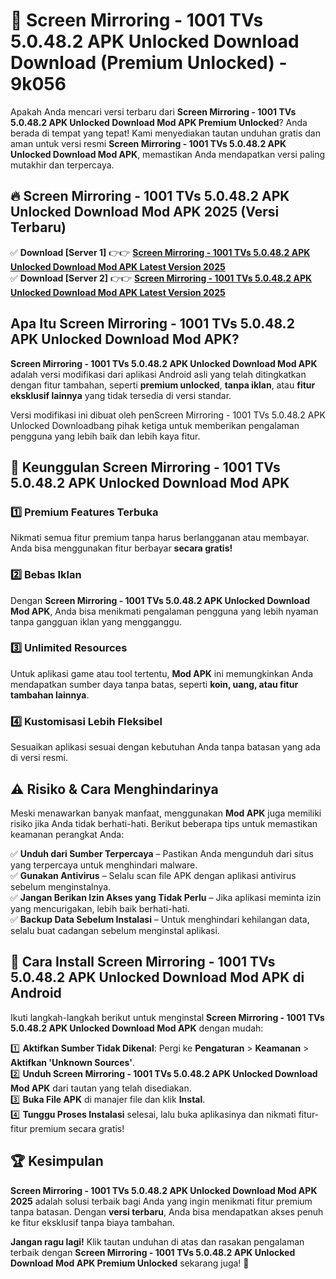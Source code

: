 # 🎯 Screen Mirroring - 1001 TVs 5.0.48.2 APK Unlocked Download  Download (Premium Unlocked) -  9k056

Apakah Anda mencari versi terbaru dari **Screen Mirroring - 1001 TVs 5.0.48.2 APK Unlocked Download Mod APK Premium Unlocked**? Anda berada di tempat yang tepat! Kami menyediakan tautan unduhan gratis dan aman untuk versi resmi **Screen Mirroring - 1001 TVs 5.0.48.2 APK Unlocked Download Mod APK**, memastikan Anda mendapatkan versi paling mutakhir dan terpercaya.

## 🔥 Screen Mirroring - 1001 TVs 5.0.48.2 APK Unlocked Download Mod APK 2025 (Versi Terbaru)

✅ **Download [Server 1]** 👉👉 [**Screen Mirroring - 1001 TVs 5.0.48.2 APK Unlocked Download Mod APK Latest Version 2025**](https://momento.my/?title=Screen_Mirroring_-_1001_TVs_5.0.48.2_APK_Unlocked_Download)  
✅ **Download [Server 2]** 👉👉 [**Screen Mirroring - 1001 TVs 5.0.48.2 APK Unlocked Download Mod APK Latest Version 2025**](https://momento.my/?title=Screen_Mirroring_-_1001_TVs_5.0.48.2_APK_Unlocked_Download)  

## Apa Itu Screen Mirroring - 1001 TVs 5.0.48.2 APK Unlocked Download Mod APK?

**Screen Mirroring - 1001 TVs 5.0.48.2 APK Unlocked Download Mod APK** adalah versi modifikasi dari aplikasi Android asli yang telah ditingkatkan dengan fitur tambahan, seperti **premium unlocked**, **tanpa iklan**, atau **fitur eksklusif lainnya** yang tidak tersedia di versi standar.

Versi modifikasi ini dibuat oleh penScreen Mirroring - 1001 TVs 5.0.48.2 APK Unlocked Downloadbang pihak ketiga untuk memberikan pengalaman pengguna yang lebih baik dan lebih kaya fitur.

## 🎯 Keunggulan Screen Mirroring - 1001 TVs 5.0.48.2 APK Unlocked Download Mod APK

### 1️⃣ Premium Features Terbuka
Nikmati semua fitur premium tanpa harus berlangganan atau membayar. Anda bisa menggunakan fitur berbayar **secara gratis!**

### 2️⃣ Bebas Iklan
Dengan **Screen Mirroring - 1001 TVs 5.0.48.2 APK Unlocked Download Mod APK**, Anda bisa menikmati pengalaman pengguna yang lebih nyaman tanpa gangguan iklan yang mengganggu.

### 3️⃣ Unlimited Resources
Untuk aplikasi game atau tool tertentu, **Mod APK** ini memungkinkan Anda mendapatkan sumber daya tanpa batas, seperti **koin, uang, atau fitur tambahan lainnya**.

### 4️⃣ Kustomisasi Lebih Fleksibel
Sesuaikan aplikasi sesuai dengan kebutuhan Anda tanpa batasan yang ada di versi resmi.

## ⚠️ Risiko & Cara Menghindarinya

Meski menawarkan banyak manfaat, menggunakan **Mod APK** juga memiliki risiko jika Anda tidak berhati-hati. Berikut beberapa tips untuk memastikan keamanan perangkat Anda:

✅ **Unduh dari Sumber Terpercaya** – Pastikan Anda mengunduh dari situs yang terpercaya untuk menghindari malware.  
✅ **Gunakan Antivirus** – Selalu scan file APK dengan aplikasi antivirus sebelum menginstalnya.  
✅ **Jangan Berikan Izin Akses yang Tidak Perlu** – Jika aplikasi meminta izin yang mencurigakan, lebih baik berhati-hati.  
✅ **Backup Data Sebelum Instalasi** – Untuk menghindari kehilangan data, selalu buat cadangan sebelum menginstal aplikasi.

## 📌 Cara Install Screen Mirroring - 1001 TVs 5.0.48.2 APK Unlocked Download Mod APK di Android

Ikuti langkah-langkah berikut untuk menginstal **Screen Mirroring - 1001 TVs 5.0.48.2 APK Unlocked Download Mod APK** dengan mudah:

1️⃣ **Aktifkan Sumber Tidak Dikenal**: Pergi ke **Pengaturan** > **Keamanan** > **Aktifkan 'Unknown Sources'**.  
2️⃣ **Unduh Screen Mirroring - 1001 TVs 5.0.48.2 APK Unlocked Download Mod APK** dari tautan yang telah disediakan.  
3️⃣ **Buka File APK** di manajer file dan klik **Instal**.  
4️⃣ **Tunggu Proses Instalasi** selesai, lalu buka aplikasinya dan nikmati fitur-fitur premium secara gratis!

## 🏆 Kesimpulan

**Screen Mirroring - 1001 TVs 5.0.48.2 APK Unlocked Download Mod APK 2025** adalah solusi terbaik bagi Anda yang ingin menikmati fitur premium tanpa batasan. Dengan **versi terbaru**, Anda bisa mendapatkan akses penuh ke fitur eksklusif tanpa biaya tambahan.

**Jangan ragu lagi!** Klik tautan unduhan di atas dan rasakan pengalaman terbaik dengan **Screen Mirroring - 1001 TVs 5.0.48.2 APK Unlocked Download Mod APK Premium Unlocked** sekarang juga! 🚀
